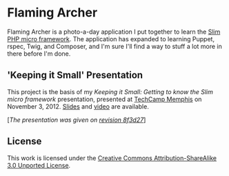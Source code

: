 Flaming Archer
==============

Flaming Archer is a photo-a-day application I put together to learn the [Slim PHP micro framework](http://www.slimframework.com/).  The application has expanded to learning Puppet, rspec, Twig, and Composer, and I'm sure I'll find a way to stuff a lot more in there before I'm done.

'Keeping it Small' Presentation
-------------------------------
This project is the basis of my *Keeping it Small: Getting to know the Slim micro framework* presentation, presented at [TechCamp Memphis](http://techcampmemphis.com/) on November 3, 2012. [Slides](http://www.slideshare.net/jeremykendall/keeping-it-small-slim-php) and [video](http://www.youtube.com/watch?v=yEA0VWHCFac) are available. 

[*The presentation was given on [revision 8f3d27](https://github.com/jeremykendall/flaming-archer/tree/8f3d27b73159924102b607cbc0f4a005c971058e)*]


License
----------------

This work is licensed under the [Creative Commons Attribution-ShareAlike 3.0
Unported License](http://creativecommons.org/licenses/by-sa/3.0/).



